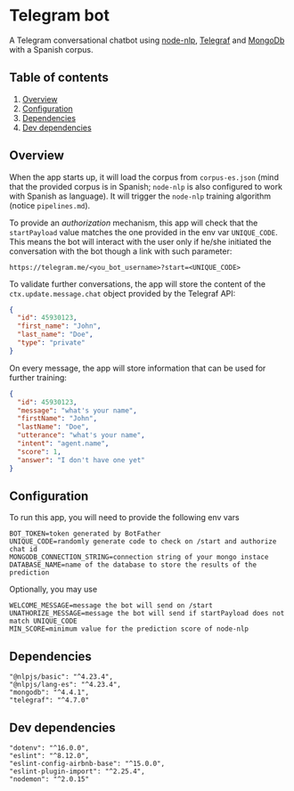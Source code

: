 # Telegram bot

A Telegram conversational chatbot using [node-nlp](https://github.com/axa-group/nlp.js),
[Telegraf](https://github.com/telegraf/telegraf) and [MongoDb](https://github.com/mongodb/node-mongodb-native) 
with a Spanish corpus.

## Table of contents
1. [Overview](#overview)
2. [Configuration](#configuration)
3. [Dependencies](#dependencies)
4. [Dev dependencies](#dev-dependencies)

## Overview
When the app starts up, it will load the corpus from `corpus-es.json` (mind that the provided corpus is in Spanish;
`node-nlp` is also configured to work with Spanish as language). It will trigger the `node-nlp` training
algorithm (notice `pipelines.md`).

To provide an _authorization_ mechanism, this app will check that the `startPayload` value matches the one provided in
the env var `UNIQUE_CODE`. This means the bot will interact with the user only if he/she initiated the conversation with
the bot though a link with such parameter:

```
https://telegram.me/<you_bot_username>?start=<UNIQUE_CODE>
```

To validate further conversations, the app will store the content of the `ctx.update.message.chat` object provided by
the Telegraf API:

```json
{
  "id": 45930123,
  "first_name": "John",
  "last_name": "Doe",
  "type": "private"
}
```

On every message, the app will store information that can be used for further training:

```json
{
  "id": 45930123,
  "message": "what's your name",
  "firstName": "John",
  "lastName": "Doe",
  "utterance": "what's your name",
  "intent": "agent.name",
  "score": 1,
  "answer": "I don't have one yet"
}
```

## Configuration

To run this app, you will need to provide the following env vars

```
BOT_TOKEN=token generated by BotFather
UNIQUE_CODE=randomly generate code to check on /start and authorize chat id
MONGODB_CONNECTION_STRING=connection string of your mongo instace
DATABASE_NAME=name of the database to store the results of the prediction
```

Optionally, you may use
```
WELCOME_MESSAGE=message the bot will send on /start
UNATHORIZE_MESSAGE=message the bot will send if startPayload does not match UNIQUE_CODE
MIN_SCORE=minimum value for the prediction score of node-nlp
```

## Dependencies

```
"@nlpjs/basic": "^4.23.4",
"@nlpjs/lang-es": "^4.23.4",
"mongodb": "^4.4.1",
"telegraf": "^4.7.0"
```

## Dev dependencies
```
"dotenv": "^16.0.0",
"eslint": "^8.12.0",
"eslint-config-airbnb-base": "^15.0.0",
"eslint-plugin-import": "^2.25.4",
"nodemon": "^2.0.15"
```

